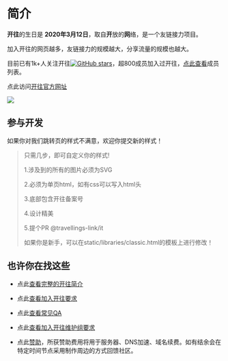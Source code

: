 # 简介

**开往**的生日是 **2020年3月12日**，取自**开**放的**网**络，是一个友链接力项目。

加入开往的网页越多，友链接力的规模越大，分享流量的规模也越大。

目前已有1k+人关注开往[![GitHub stars](https://img.shields.io/github/stars/travellings-link/travellings?style=social)](https://github.com/travellings-link/travellings/stargazers)，超800成员加入过开往，[点此查看](https://api.travellings.cn/all)成员列表。

点此访问[开往官方网址](https://www.travellings.cn)

<img src="https://github-production-user-asset-6210df.s3.amazonaws.com/69161207/266809446-b37484cb-d525-4fe0-aa9d-2497d6421bf9.png">

## 参与开发

如果你对我们跳转页的样式不满意，欢迎你提交新的样式！
> 只需几步，即可自定义你的样式!
> 
> 1.涉及到的所有的图片必须为SVG
> 
> 2.必须为单页html，如有css可以写入html头
> 
> 3.底部包含开往备案号
> 
> 4.设计精美
> 
> 5.提个PR @travellings-link/it
>
> 如果你是新手，可以在static/libraries/classic.html的模板上进行修改！

## 也许你在找这些

- 点此[查看完整的开往简介](./docs/intro.md)

- 点此[查看加入开往要求](./docs/join.md)

- 点此[查看常见QA](./docs/qa.md)

- 点此[查看加入开往维护组要求](./docs/toyou.md)

- 点此[赞助](https://afdian.net/a/travellings)，所获赞助费用将用于服务器、DNS加速、域名续费。如有结余会在特定时间节点采用制作周边的方式回馈社区。
